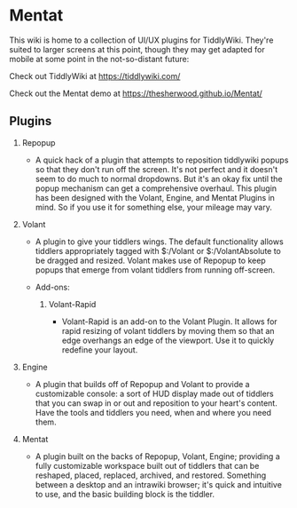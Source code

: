 # Mentat

This wiki is home to a collection of UI/UX plugins for TiddlyWiki. They're suited to larger screens at this point, though they may get adapted for mobile at some point in the not-so-distant future:

Check out TiddlyWiki at https://tiddlywiki.com/

Check out the Mentat demo at https://thesherwood.github.io/Mentat/

## Plugins

1. Repopup

    - A quick hack of a plugin that attempts to reposition tiddlywiki popups so that they don't run off the screen. It's not perfect and it doesn't seem to do much to normal dropdowns. But it's an okay fix until the popup mechanism can get a comprehensive overhaul. This plugin has been designed with the Volant, Engine, and Mentat Plugins in mind. So if you use it for something else, your mileage may vary.

2. Volant

    - A plugin to give your tiddlers wings. The default functionality allows tiddlers appropriately tagged with $:/Volant or $:/VolantAbsolute to be dragged and resized. Volant makes use of Repopup to keep popups that emerge from volant tiddlers from running off-screen.

    - Add-ons:
    
        1. Volant-Rapid
        
            - Volant-Rapid is an add-on to the Volant Plugin. It allows for rapid resizing of volant tiddlers by moving them so that an edge overhangs an edge of the viewport. Use it to quickly redefine your layout.

3. Engine

    - A plugin that builds off of Repopup and Volant to provide a customizable console: a sort of HUD display made out of tiddlers that you can swap in or out and reposition to your heart's content. Have the tools and tiddlers you need, when and where you need them.

4. Mentat

    - A plugin built on the backs of Repopup, Volant, Engine; providing a fully customizable workspace built out of tiddlers that can be reshaped, placed, replaced, archived, and restored. Something between a desktop and an intrawiki browser; it's quick and intuitive to use, and the basic building block is the tiddler.

